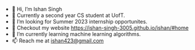 - 👋 Hi, I’m Ishan Singh
- 🚀 Currently a second year CS student at UofT.
- 👀 I’m looking for Summer 2023 internship opportunites. 
- 👀 Checkout my website https://ishan-singh-3005.github.io/ishan/#home
- 🌱 I’m currently learning machine learning algorithms.
- 📫 Reach me at ishan423@gmail.com
